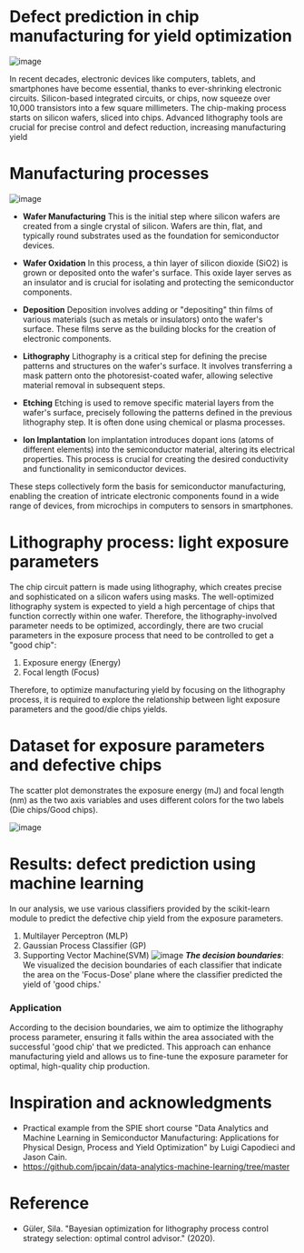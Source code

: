 # Defect prediction in chip manufacturing for yield optimization

![image](https://github.com/PanithanS/Defect-Prediction-in-Semiconductor-Lithography/assets/83627892/8ad89b43-b14d-46a4-8682-52d5ddad2908)

In recent decades, electronic devices like computers, tablets, and smartphones have become essential, thanks to ever-shrinking electronic circuits. Silicon-based integrated circuits, or chips, now squeeze over 10,000 transistors into a few square millimeters. The chip-making process starts on silicon wafers, sliced into chips. Advanced lithography tools are crucial for precise control and defect reduction, increasing manufacturing yield

# Manufacturing processes

![image](https://github.com/PanithanS/Defect-Prediction-in-Semiconductor-Lithography/assets/83627892/2cd32c31-cbe4-467e-b74b-80cc5b0230e0)

- **Wafer Manufacturing**
This is the initial step where silicon wafers are created from a single crystal of silicon. Wafers are thin, flat, and typically round substrates used as the foundation for semiconductor devices.

- **Wafer Oxidation**
In this process, a thin layer of silicon dioxide (SiO2) is grown or deposited onto the wafer's surface. This oxide layer serves as an insulator and is crucial for isolating and protecting the semiconductor components.

- **Deposition**
Deposition involves adding or "depositing" thin films of various materials (such as metals or insulators) onto the wafer's surface. These films serve as the building blocks for the creation of electronic components.

- **Lithography**
Lithography is a critical step for defining the precise patterns and structures on the wafer's surface. It involves transferring a mask pattern onto the photoresist-coated wafer, allowing selective material removal in subsequent steps.

- **Etching**
Etching is used to remove specific material layers from the wafer's surface, precisely following the patterns defined in the previous lithography step. It is often done using chemical or plasma processes.

- **Ion Implantation**
Ion implantation introduces dopant ions (atoms of different elements) into the semiconductor material, altering its electrical properties. This process is crucial for creating the desired conductivity and functionality in semiconductor devices.

These steps collectively form the basis for semiconductor manufacturing, enabling the creation of intricate electronic components found in a wide range of devices, from microchips in computers to sensors in smartphones.


# Lithography process: light exposure parameters

The chip circuit pattern is made using lithography, which creates precise and sophisticated on a silicon wafers using masks. The well-optimized lithography system is expected to yield a high percentage of chips that function correctly within one wafer. Therefore, the lithography-involved parameter needs to be optimized, accordingly, there are two crucial parameters in the exposure process that need to be controlled to get a "good chip":

1. Exposure energy (Energy)
2. Focal length (Focus)

Therefore, to optimize manufacturing yield by focusing on the lithography process, it is required to explore the relationship between light exposure parameters and the good/die chips yields.

# Dataset for exposure parameters and defective chips
The scatter plot demonstrates the exposure energy (mJ) and focal length (nm) as the two axis variables and uses different colors for the two labels (Die chips/Good chips).

![image](https://github.com/PanithanS/Defect-Prediction-in-Semiconductor-Lithography/assets/83627892/fe352cbb-2be3-47f5-9e72-0bcd7d499931)

# Results: defect prediction using machine learning
In our analysis, we use various classifiers provided by the scikit-learn module to predict the defective chip yield from the exposure parameters. 
1. Multilayer Perceptron (MLP)
2. Gaussian Process Classifier (GP)
3. Supporting Vector Machine(SVM)
![image](https://github.com/PanithanS/Defect-Prediction-in-Semiconductor-Lithography/assets/83627892/461100d1-72a0-4096-8240-79eb15dc13cc)
***The decision boundaries***: We visualized the decision boundaries of each classifier that indicate the area on the 'Focus-Dose' plane where the classifier predicted the yield of 'good chips.'

### Application
According to the decision boundaries, we aim to optimize the lithography process parameter, ensuring it falls within the area associated with the successful 'good chip' that we predicted. This approach can enhance manufacturing yield and allows us to fine-tune the exposure parameter for optimal, high-quality chip production.


# Inspiration and acknowledgments
- Practical example from the SPIE short course "Data Analytics and Machine Learning in Semiconductor Manufacturing: Applications for Physical Design, Process and Yield Optimization" by Luigi Capodieci and Jason Cain.
- https://github.com/jpcain/data-analytics-machine-learning/tree/master

# Reference
- Güler, Sila. "Bayesian optimization for lithography process control strategy selection: optimal control advisor." (2020).
